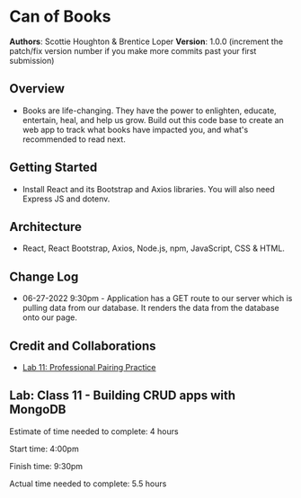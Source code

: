 # Can of Books

**Authors**: Scottie Houghton & Brentice Loper
**Version**: 1.0.0 (increment the patch/fix version number if you make more commits past your first submission)

## Overview
* Books are life-changing. They have the power to enlighten, educate, entertain, heal, and help us grow. Build out this code base to create an web app to track what books have impacted you, and what's recommended to read next.

<!-- Provide a high level overview of what this application is and why you are building it, beyond the fact that it's an assignment for this class. (i.e. What's your problem domain?) -->

## Getting Started
* Install React and its Bootstrap and Axios libraries. You will also need Express JS and dotenv.
<!-- What are the steps that a user must take in order to build this app on their own machine and get it running? -->

## Architecture
* React, React Bootstrap, Axios, Node.js, npm, JavaScript, CSS & HTML.

<!-- Provide a detailed description of the application design. What technologies (languages, libraries, etc) you're using, and any other relevant design information. -->

## Change Log
* 06-27-2022 9:30pm - Application has a GET route to our server which is pulling data from our database. It renders the data from the database onto our page.

<!-- Use this area to document the iterative changes made to your application as each feature is successfully implemented. Use time stamps. Here's an example:

01-01-2001 4:59pm - Application now has a fully-functional express server, with a GET route for the location resource. -->

## Credit and Collaborations
* [Lab 11: Professional Pairing Practice](https://docs.google.com/document/d/1fL1pRsTmcRt_jQMPDAaxcb0LHzdmrjVcC_tJ5nHQokE/edit?usp=sharing)

<!-- Give credit (and a link) to other people or resources that helped you build this application. -->

## Lab: Class 11 - Building CRUD apps with MongoDB

Estimate of time needed to complete: 4 hours

Start time: 4:00pm

Finish time: 9:30pm

Actual time needed to complete: 5.5 hours